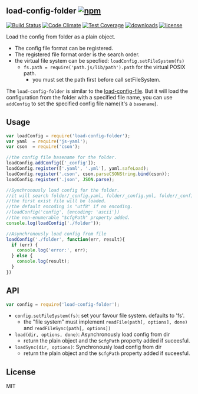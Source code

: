 ## load-config-folder [![npm](https://img.shields.io/npm/v/load-config-folder.svg)](https://npmjs.org/package/load-config-folder)

[![Build Status](https://img.shields.io/travis/snowyu/load-config-folder.js/master.svg)](http://travis-ci.org/snowyu/load-config-folder.js)
[![Code Climate](https://codeclimate.com/github/snowyu/load-config-folder.js/badges/gpa.svg)](https://codeclimate.com/github/snowyu/load-config-folder.js)
[![Test Coverage](https://codeclimate.com/github/snowyu/load-config-folder.js/badges/coverage.svg)](https://codeclimate.com/github/snowyu/load-config-folder.js/coverage)
[![downloads](https://img.shields.io/npm/dm/load-config-folder.svg)](https://npmjs.org/package/load-config-folder)
[![license](https://img.shields.io/npm/l/load-config-folder.svg)](https://npmjs.org/package/load-config-folder)

Load the config from folder as a plain object.

* The config file format can be registered.
* The registered file format order is the search order.
* the virtual file system can be specfied: `loadConfig.setFileSystem(fs)`
  * `fs.path = require('path.js/lib/path').path` for the virtual POSIX path.
    * you must set the path first before call setFileSystem.

The `load-config-folder` is similar to the [load-config-file](https://github.com/snowyu/load-config-file.js).
But it will load the configuration from the folder with a specified file name, you can use `addConfig`
to set the specified config file name(it's a `basename`).


## Usage

```js
var loadConfig = require('load-config-folder');
var yaml  = require('js-yaml');
var cson  = require('cson');

//the config file basename for the folder.
loadConfig.addConfig(['_config']);
loadConfig.register(['.yaml', '.yml'], yaml.safeLoad);
loadConfig.register('.cson', cson.parseCSONString.bind(cson));
loadConfig.register('.json', JSON.parse);

//Synchronously load config for the folder.
//it will search folder/_config.yaml, folder/_config.yml, folder/_config.cson, folder/_config.json
//the first exist file will be loaded.
//the default encoding is "utf8" if no encoding.
//loadConfig('config', {encoding: 'ascii'})
//the non-enumerable "$cfgPath" property added.
console.log(loadConfig('./folder'));

//Asynchronously load config from file
loadConfig('./folder', function(err, result){
  if (err) {
    console.log('error:', err);
  } else {
    console.log(result);
  }
})

```

## API

```js
var config = require('load-config-folder');
```

* `config.setFileSystem(fs)`: set your favour file system. defaults to 'fs'.
  * the "file system" must implement `readFile(path[, options], done)` and `readFileSync(path[, options])`
* `load(dir, options, done)`: Asynchronously load config from dir
  * return the plain object and the `$cfgPath` property added if suceesful.
* `loadSync(dir, options)`: Synchronously load config from dir
  * return the plain object and the `$cfgPath` property added if suceesful.

## License

MIT
